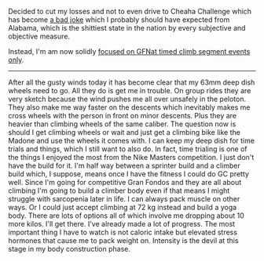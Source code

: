 Decided to cut my losses and not to even drive to Cheaha Challenge which has become [a bad joke](../Fitness/Cheaha%20Challenge%20is%20a%20bad%20joke.md) which I probably should have expected from Alabama, which is the shittiest state in the nation by every subjective and objective measure.

Instead, I'm am now solidly [focused on GFNat timed climb segment events only](../Fitness/GFNat%20focus.md).

----

After all the gusty winds today it has become clear that my 63mm deep dish wheels need to go. All they do is get me in trouble. On group rides they are very sketch because the wind pushes me all over unsafely in the peloton. They also make me way faster on the descents which inevitably makes me cross wheels with the person in front on minor descents. Plus they are heavier than climbing wheels of the same caliber. The question now is should I get climbing wheels or wait and just get a climbing bike like the Madone and use the wheels it comes with. I can keep my deep dish for time trials and things, which I still want to also do. In fact, time trialing is one of the things I enjoyed the most from the Nike Masters competition. I just don't have the build for it. I'm half way between a sprinter build and a climber build which, I suppose, means once I have the fitness I could do GC pretty well. Since I'm going for competitive Gran Fondos and they are all about climbing I'm going to build a climber body even if that means I might struggle with sarcopenia later in life. I can always pack muscle on other ways. Or I could just accept climbing at 72 kg instead and build a yoga body. There are lots of options all of which involve me dropping about 10 more kilos. I'll get there. I've already made a lot of progress. The most important thing I have to watch is not caloric intake but elevated stress hormones that cause me to pack weight on. Intensity is the devil at this stage in my body construction phase.

